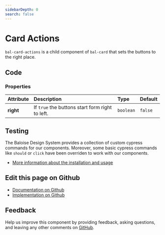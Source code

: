 ```yaml
---
sidebarDepth: 0
search: false
---
```



# Card Actions

`bal-card-actions` is a child component of `bal-card` that sets the buttons to the right place.




<ClientOnly><docs-component-tabs></docs-component-tabs></ClientOnly>

<!-- docs:child of bal-card -->


## Code



### Properties


| Attribute | Description                                     | Type                 | Default            |
| :-------- | :---------------------------------------------- | :------------------- | :----------------- |
| **right** | If `true` the buttons start form right to left. | <code>boolean</code> | <code>false</code> |

## Testing

The Baloise Design System provides a collection of custom cypress commands for our components. Moreover, some basic cypress commands like `should` or `click` have been overriden to work with our components.

- [More information about the installation and usage](/components/tooling/testing.html)



## Edit this page on Github

* [Documentation on Github](https://github.com/baloise/design-system/blob/master/docs/src/components/components/bal-card-actions.md)
* [Implementation on Github](https://github.com/baloise/design-system/blob/master/packages/components/src/components/bal-card-actions)

## Feedback

Help us improve this component by providing feedback, asking questions, and leaving any other comments on [GitHub](https://github.com/baloise/design-system/issues/new).

